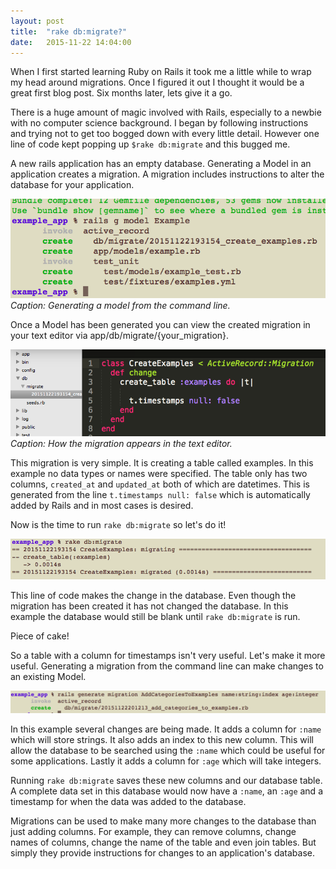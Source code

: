 ```yaml
---
layout: post
title:  "rake db:migrate?"
date:   2015-11-22 14:04:00
---
```


When I first started learning Ruby on Rails it took me a little while to wrap my head around migrations. Once I figured it out I thought it would be a great first blog post. Six months later, lets give it a go.

There is a huge amount of magic involved with Rails, especially to a newbie with no computer science background. I began by following instructions and trying not to get too bogged down with every little detail. However one line of code kept popping up `$rake db:migrate` and this bugged me.

A new rails application has an empty database. Generating a Model in an application creates a migration. A migration includes instructions to alter the database for your application.

![Generating model screenshot](/assets/20151122_migrations/generate_model.png)
*Caption: Generating a model from the command line.*

Once a Model has been generated you can view the created migration in your text editor via app/db/migrate/{your_migration}. 

![Generating model screenshot](/assets/20151122_migrations/created_migration.png)
*Caption: How the migration appears in the text editor.*

This migration is very simple. It is creating a table called examples. In this example no data types or names were specified. The table only has two columns, `created_at` and `updated_at` both of which are datetimes. This is generated from the line `t.timestamps null: false` which is automatically added by Rails and in most cases is desired.

Now is the time to run `rake db:migrate` so let's do it!

![Generating model screenshot](/assets/20151122_migrations/running_rake.png)

This line of code makes the change in the database. Even though the migration has been created it has not changed the database. In this example the database would still be blank until `rake db:migrate` is run.

Piece of cake!

So a table with a column for timestamps isn't very useful. Let's make it more useful. Generating a migration from the command line can make changes to an existing Model.

![Generating model screenshot](/assets/20151122_migrations/generate_migration.png)

In this example several changes are being made. It adds a column for `:name` which will store strings. It also adds an index to this new column. This will allow the database to be searched using the `:name` which could be useful for some applications. Lastly it adds a column for `:age` which will take integers. 

Running `rake db:migrate` saves these new columns and our database table. A complete data set in this database would now have a `:name`, an `:age` and a timestamp for when the data was added to the database.

Migrations can be used to make many more changes to the database than just adding columns. For example, they can remove columns, change names of columns, change the name of the table and even join tables. But simply they provide instructions for changes to an application's database.
